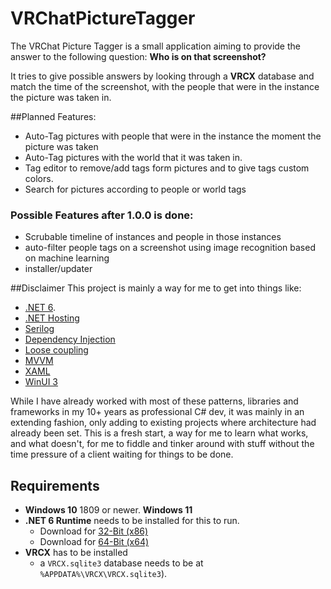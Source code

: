 # VRChatPictureTagger

The VRChat Picture Tagger is a small application aiming to provide the answer to the following question: **Who is on that screenshot?**

It tries to give possible answers by looking through a **VRCX** database and match the time of the screenshot, with the people that were in the instance the picture was taken in. 

##Planned Features:
- Auto-Tag pictures with people that were in the instance the moment the picture was taken
- Auto-Tag pictures with the world that it was taken in.
- Tag editor to remove/add tags form pictures and to give tags custom colors.
- Search for pictures according to people or world tags

### Possible Features after 1.0.0 is done:
- Scrubable timeline of instances and people in those instances
- auto-filter people tags on a screenshot using image recognition based on machine learning
- installer/updater

##Disclaimer
This project is mainly a way for me to get into things like:
- [.NET 6](https://learn.microsoft.com/en-us/dotnet/core/whats-new/dotnet-6).   
- [.NET Hosting](https://learn.microsoft.com/en-us/dotnet/core/extensions/generic-host)
- [Serilog](https://serilog.net/)
- [Dependency Injection](https://learn.microsoft.com/en-us/dotnet/core/extensions/dependency-injection)
- [Loose coupling](https://stackoverflow.com/a/37993102)
- [MVVM](https://learn.microsoft.com/en-us/xamarin/xamarin-forms/enterprise-application-patterns/mvvm)
- [XAML](https://learn.microsoft.com/en-us/dotnet/desktop/wpf/xaml/?view=netdesktop-6.0)
- [WinUI 3](https://learn.microsoft.com/en-us/windows/apps/winui/winui3/create-your-first-winui3-app)

While I have already worked with most of these patterns, libraries and frameworks in my 10+ years as professional C# dev, it was mainly in an extending fashion, only adding to existing projects where architecture had already been set. This is a fresh start, a way for me to learn what works, and what doesn't, for me to fiddle and tinker around with stuff without the time pressure of a client waiting for things to be done.

## Requirements
- **Windows 10** 1809 or newer. **Windows 11**
- **.NET 6 Runtime** needs to be installed for this to run.
  - Download for [32-Bit (x86)](https://dotnet.microsoft.com/en-us/download/dotnet/thank-you/runtime-desktop-6.0.12-windows-x64-installer) 
  - Download for [64-Bit (x64)]()
- **VRCX** has to be installed 
  - a `VRCX.sqlite3` database needs to be at `%APPDATA%\VRCX\VRCX.sqlite3`).